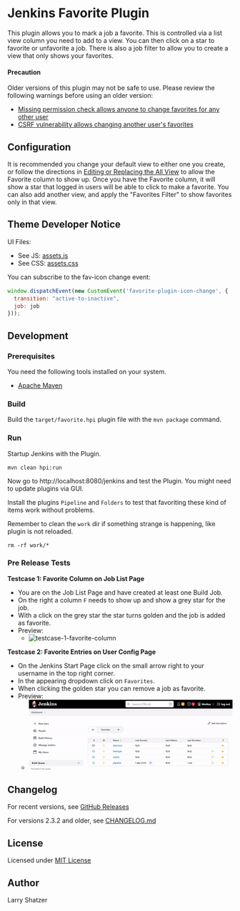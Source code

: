 # Jenkins Favorite Plugin

This plugin allows you to mark a job a favorite. This is controlled via a
list view column you need to add to a view. You can then click on a star
to favorite or unfavorite a job. There is also a job filter to allow you
to create a view that only shows your favorites.

#### Precaution

Older versions of this plugin may not be safe to use. Please review the
following warnings before using an older version:

-   [Missing permission check allows anyone to change favorites for any
    other user](https://jenkins.io/security/advisory/2017-06-06/)
-   [CSRF vulnerability allows changing another user's
    favorites](https://jenkins.io/security/advisory/2017-06-06/)

## Configuration

It is recommended you change your default view to either one you create,
or follow the directions in [Editing or Replacing the All
View](https://wiki.jenkins.io/display/JENKINS/Editing+or+Replacing+the+All+View)
to allow the Favorite column to show up. Once you have the Favorite
column, it will show a star that logged in users will be able to click
to make a favorite. You can also add another view, and apply the
"Favorites Filter" to show favorites only in that view.

## Theme Developer Notice

UI Files:

  * See JS: [assets.js](./src/main/resources/hudson/plugins/favorite/assets.js)
  * See CSS: [assets.css](./src/main/resources/hudson/plugins/favorite/assets.css)

You can subscribe to the fav-icon change event:

```js
window.dispatchEvent(new CustomEvent('favorite-plugin-icon-change', {
  transition: "active-to-inactive",
  job: job
}));
```


## Development

### Prerequisites

You need the following tools installed on your system.

  * [Apache Maven](https://maven.apache.org/)

### Build

Build the `target/favorite.hpi` plugin file with the `mvn package` command.

### Run

Startup Jenkins with the Plugin.  

```shell
mvn clean hpi:run 
```

Now go to http://localhost:8080/jenkins and test the Plugin.
You might need to update plugins via GUI.

Install the plugins `Pipeline` and `Folders` to test that favoriting these kind of items work without problems.

Remember to clean the `work` dir if something strange is happening, like plugin is not reloaded.

```shell
rm -rf work/*
```

### Pre Release Tests

 **Testcase 1: Favorite Column on Job List Page**

  * You are on the Job List Page and have created at least one Build Job.
  * On the right a column `F` needs to show up and show a grey star for the job.
  * With a click on the grey star the star turns golden and the job is added as favorite.
  * Preview:
    * ![testcase-1-favorite-column](https://cloud.githubusercontent.com/assets/12599965/20640106/2d7b5094-b3d6-11e6-8623-180056acb82d.gif)


 **Testcase 2: Favorite Entries on User Config Page**

  * On the Jenkins Start Page click on the small arrow right to your username in the top right corner.
  * In the appearing dropdown click on `Favorites`.
  * When clicking the golden star you can remove a job as favorite.
  * Preview:
    * ![testcase-2-favorite-config](docs/user-favorites.gif)

## Changelog
For recent versions, see [GitHub Releases](https://github.com/jenkinsci/favorite-plugin/releases)

For versions 2.3.2 and older, see [CHANGELOG.md](CHANGELOG.md)

## License

Licensed under [MIT License](./LICENSE.md)

## Author

Larry Shatzer
